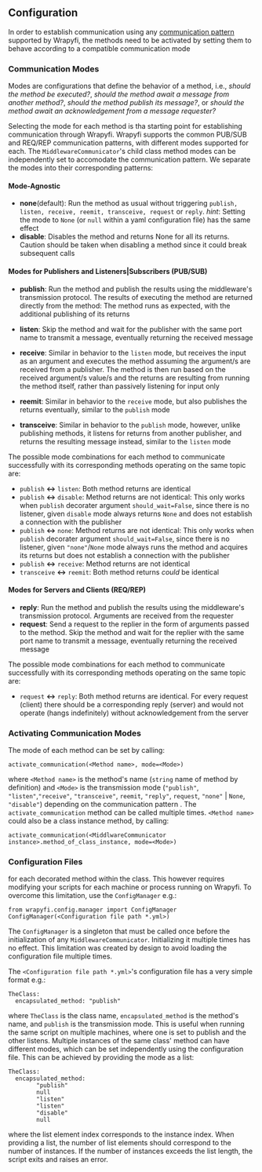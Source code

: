 ## Configuration

In order to establish communication using any [communication pattern](<Communication%20Patterns.md#communication-patterns>) supported by Wrapyfi, the methods need to be activated by setting them to behave according to a compatible communication mode

### Communication Modes

Modes are configurations that define the behavior of a method, i.e., *should the method be executed?*, *should the method await a message from another method?*, *should the method publish its message?*, or *should the method await an acknowledgement from a message requester?*

Selecting the mode for each method is tha starting point for establishing communication through Wrapyfi. Wrapyfi supports
the common PUB/SUB and REQ/REP communication patterns, with different modes supported for each.
The `MiddlewareCommunicator`'s child class method modes can be independently set to accomodate the communication pattern. We separate the modes into their corresponding patterns:

#### Mode-Agnostic

* **none**(default): Run the method as usual without triggering `publish, listen, receive, reemit, transceive, request` or `reply`. *hint*: Setting the mode to `None` (or `null` within a yaml configuration file) has the same effect
* **disable**: Disables the method and returns None for all its returns. Caution should be taken when disabling a method since it 
could break subsequent calls

#### Modes for Publishers and Listeners|Subscribers (PUB/SUB)

* **publish**: Run the method and publish the results using the middleware's transmission protocol. The results of executing the method are returned directly from the method: The method runs as expected, with the additional publishing of its returns
* **listen**: Skip the method and wait for the publisher with the same port name to transmit a message, eventually returning the received message

* **receive**: Similar in behavior to the `listen` mode, but receives the input as an argument and executes the method assuming the argument/s are received from a publisher. The method is then run based on the received argument/s value/s and the returns are resulting from running the method itself, rather than passively listening for input only

* **reemit**: Similar in behavior to the `receive` mode, but also publishes the returns eventually, similar to the `publish` mode
* **transceive**: Similar in behavior to the `publish` mode, however, unlike publishing methods, it listens for returns from another publisher, and returns the resulting message instead, similar to the `listen` mode

The possible mode combinations for each method to communicate successfully with its corresponding methods operating on the same topic are:

* `publish` **<->** `listen`: Both method returns are identical
* `publish` **<->** `disable`: Method returns are not identical: This only works when `publish` decorater argument `should_wait=False`, since there is no listener, given `disable` mode always returns `None` and does not establish a connection with the publisher
* `publish` **<->** `none`: Method returns are not identical: This only works when `publish` decorater argument `should_wait=False`, since there is no listener, given `"none"`/`None` mode always runs the method and acquires its returns but does not establish a connection with the publisher
* `publish` **<->** `receive`: Method returns are not identical
* `transceive` **<->** `reemit`: Both method returns *could* be identical



#### Modes for Servers and Clients (REQ/REP)

* **reply**: Run the method and publish the results using the middleware's transmission protocol. Arguments are received from the requester
* **request**: Send a request to the replier in the form of arguments passed to the method. Skip the method and wait for the replier with the same port name to transmit a message, eventually returning the received message

The possible mode combinations for each method to communicate successfully with its corresponding methods operating on the same topic are:

* `request` **<->** `reply`: Both method returns are identical. For every request (client) there should be a corresponding reply (server) and would not operate (hangs indefinitely) without acknowledgement from the server

### Activating Communication Modes

The mode of each method can be set by calling: 

`activate_communication(<Method name>, mode=<Mode>)`

where `<Method name>` is the method's name (`string` name of method by definition) and `<Mode>` is the transmission mode 
(`"publish"`, `"listen"`,`"receive"`, `"transceive"`, `reemit`, `"reply"`, `request`, `"none"` | `None`, `"disable"`) depending on the communication pattern . 
The `activate_communication` method can be called multiple times. `<Method name>` could also be a class instance method, by calling:

`activate_communication(<MiddlwareCommunicator instance>.method_of_class_instance, mode=<Mode>)`

### Configuration Files

for each decorated method within the class. This however requires modifying your scripts for each machine or process running
on Wrapyfi. To overcome this limitation, use the `ConfigManager` e.g.:
```
from wrapyfi.config.manager import ConfigManager
ConfigManager(<Configuration file path *.yml>)
``` 

The `ConfigManager` is a singleton that must be called once before the initialization of any `MiddlewareCommunicator`. Initializing it 
multiple times has no effect. This limitation was created by design to avoid loading the configuration file multiple times.

The `<Configuration file path *.yml>`'s configuration file has a very simple format e.g.:

```
TheClass:
  encapsulated_method: "publish"

```
where `TheClass` is the class name, `encapsulated_method` is the method's name, and `publish` is the transmission mode.
This is useful when running the same script on multiple machines, where one is set to publish and the other listens. 
Multiple instances of the same class' method can have different modes, which can be set independently using the configuration file. This
can be achieved by providing the mode as a list:

```
TheClass:
  encapsulated_method: 
        "publish"
        null
        "listen"
        "listen"
        "disable"
        null
```

where the list element index corresponds to the instance index. When providing a list, the number of list elements should correspond to the number 
of instances. If the number of instances exceeds the list length, the script exits and raises an error.


